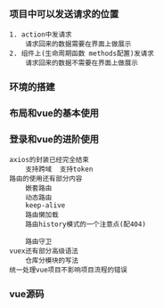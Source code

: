 ### 项目中可以发送请求的位置
    1. action中发请求
        请求回来的数据需要在界面上做展示
    2. 组件上(生命周期函数 methods配置)发请求
        请求回来的数据不需要在界面上做展示

### 环境的搭建
### 布局和vue的基本使用
### 登录和vue的进阶使用
    axios的封装已经完全结束
        支持跨域  支持token
    路由的使用还有部分内容
        嵌套路由
        动态路由
        keep-alive
        路由懒加载
        路由history模式的一个注意点(配404)

        路由守卫
    vuex还有部分高级语法
        仓库分模块的写法
    统一处理vue项目不影响项目流程的错误

### vue源码